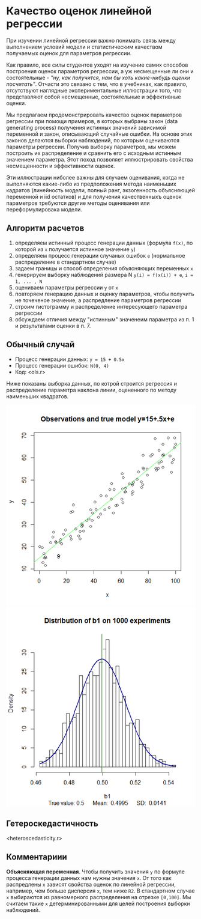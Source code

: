 Качество оценок линейной регрессии 
==================================

При изучении линейной регрессии важно понимать связь между 
выполнением условий модели и статистическим качеством 
получаемых оценок для параметров регрессии. 

Как правило, все силы студентов уходят на изучение самих способов 
построения оценок параметров регрессии, а уж несмещенные ли они 
и состоятельные - *"ну, как получится, нам бы хоть какие-нибудь оценки посчитать"*. 
Отчасти это связано с тем, что в учебниках, как правило, отсутствуют 
наглядные экспериментальные иллюстрации того, что представляют 
собой несмещенные, состоятельные и эффективные оценки.

Мы предлагаем продемонстрировать качество оценок параметров регрессии 
при помощи примеров, в которых выбраны закон (data generating process)
получения истинных значений зависимой переменной и закон, описывающий
случайные ошибки. На основе этих законов делаются выборки наблюдений,
по которым оцениваются параметры регрессии. Получив выборку
параметров, мы можем построить их распределение и сравнить 
его с исходным истинным значением параметра. Этот поход позволяет 
иллюстрировать свойства несмещенности и эффективности оценок.  

Эти иллюстрации ниболее важны для случаем оценивания, когда 
не выполняются какие-либо из предположения метода наименьших кадратов 
(линейность модели, полный ранг, экзогенность объясняющей переменной и 
iid остатков) и для получения качественныхъ оценок параметров 
требуются другие методы оценивания или переформулировака модели.

Алгоритм расчетов
------------------

1. определяем истинный процесс генерации данных (формула `f(x)`, 
   по которой из `x` получается истинное значение `y`)
2. определяем процесс генерации случаных ошибок `e` (нормальное 
   распределение в стандартном случае)
3. задаем границы и способ определения объясняющих переменных 
  `x`  
4. генерируем выборку наблюдений размера N `y(i) = f(x(i)) + e`, 
  `i = 1, ... , N`
5. оцениваем параметры регрессии `y` от `х`
6. повторяем генерацию данных и оценку параметров, чтобы получить 
   не точеченое значение, а распредление параметров регрессии
7. строим гистограмму и распределение интересующего параметра регрессии
8. обсуждаем отличия между "истинным" значенеим параметра из п. 1
   и результатами оценки в п. 7. 


Обычный случай 
--------------

- Процесс генерации данных: `y = 15 + 0.5x`
- Процесс генерации ошибок: `N(0, 4)`
- Код: <ols.r>

Ниже показаны выборка данных, по котрой строится регрессия и 
распределение параметра наклона линии, оцененного по методу 
наименьших квадратов.

![](ols_true_model.png)
![](ols_b1.png)


Гетероскедастичность
--------------------

<heteroscedasticity.r>


Комментариии
------------

**Объясняющая переменная**. Чтобы получить значения `y` по формуле 
процесса генерации данных нам нужны значения `x`. От того как распредлены 
`x` зависят свойства оценок по линейной регрессии, например, чем больше 
дисперсия `x`, тем ниже `R2`.
В стандартном случае `x` выбираются из равномерного распределения 
на отрезке `[0,100]`. Мы считаем такие `x` детерминированными
для целей построения выборки наблюдений.
